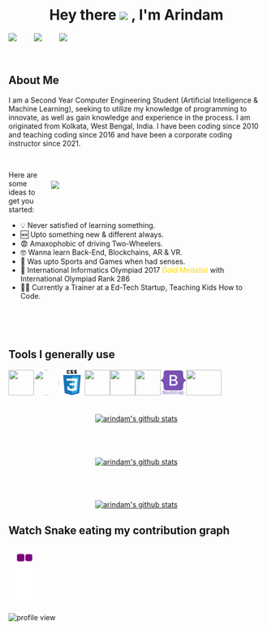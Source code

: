 
<h1 align="center"> Hey there <img src="https://github.com/TheDudeThatCode/TheDudeThatCode/raw/master/Assets/Hi.gif" width="43" style="max-width: 100%;"> , I'm Arindam </h1>

<a href="https://www.linkedin.com/in/arindam-sahoo/">
  <img align="left" width="50px" src="https://upload.wikimedia.org/wikipedia/commons/thumb/c/ca/LinkedIn_logo_initials.png/640px-LinkedIn_logo_initials.png">
</a>

<a href="https://www.instagram.com/this_is_arin02/">
  <img align="left" width="50px" src="https://upload.wikimedia.org/wikipedia/commons/thumb/a/a5/Instagram_icon.png/2048px-Instagram_icon.png"  />
</a>

<a href="https://t.me/this_is_arin02">
  <img align="left" width="50px" src="https://icons-for-free.com/download-icon-media+social+telegram+icon-1320193121598222952_512.png"  />
</a>

<br><br><br>

## About Me
<p>I am a Second Year Computer Engineering Student (Artificial Intelligence & Machine Learning), seeking to utilize my knowledge of programming to innovate, as well as gain knowledge and experience in the process. I am originated from Kolkata, West Bengal, India. I have been coding since 2010 and teaching coding since 2016 and have been a corporate coding instructor since 2021.</p>
</br>

<p align="center"><img align="right" src="https://media0.giphy.com/media/qgQUggAC3Pfv687qPC/giphy.gif" style="padding:20px;" width=400></p>

Here are some ideas to get you started:

- 💡 Never satisfied of learning something.
- 🆕 Upto something new & different always.
- 😨 Amaxophobic of driving Two-Wheelers.
- 🤓 Wanna learn Back-End, Blockchains, AR & VR.
- 🏏 Was upto Sports and Games when had senses.
- 🥇 International Informatics Olympiad 2017 <span style="color:gold;">Gold Medalist</span> with International Olympiad Rank 286
- 👨‍🏫 Currently a Trainer at a Ed-Tech Startup, Teaching Kids How to Code.

<br><br><br>
## Tools I generally use
<img align="left" src = "https://www.vectorlogo.zone/logos/python/python-icon.svg" width="50" height="50">
<img align="left" src = "https://upload.wikimedia.org/wikipedia/commons/thumb/6/61/HTML5_logo_and_wordmark.svg/640px-HTML5_logo_and_wordmark.svg.png" width="50" height="50" style="border-radius: 50%">
<img align="left" src = "https://raw.githubusercontent.com/devicons/devicon/master/icons/css3/css3-original-wordmark.svg" width="50" height="50">
<img align="left" src = "https://www.vectorlogo.zone/logos/java/java-icon.svg" width="50" height="50">
<img align="left" src = "https://upload.vectorlogo.zone/logos/visualstudio_code/images/0aea25bb-27bb-427f-8d65-f999bf0cba67.svg" width="50" height="50">
<img align="left" src = "https://www.vectorlogo.zone/logos/github/github-icon.svg" width="50" height="50">
<img align="left" src = "https://raw.githubusercontent.com/devicons/devicon/master/icons/bootstrap/bootstrap-plain-wordmark.svg" width="50" height="50">
<img src="https://upload.wikimedia.org/wikipedia/commons/thumb/8/87/Arduino_Logo.svg/2560px-Arduino_Logo.svg.png" width="70" height="50">


##
<p align="center">
<a href="https://github.com/arindam-sahoo">
 <img align="middle" src="https://github-readme-stats.vercel.app/api?username=arindam-sahoo&show_icons=true&theme=react&line_height=27" alt="arindam's github stats"/>
</a> </p>
</br>
</br>
<p align="center">
<a href="https://github.com/arindam-sahoo">
 <img align="middle" src="https://github-readme-streak-stats.herokuapp.com/?user=arindam-sahoo&theme=react" alt="arindam's github stats"/>
 </a></p>
</br>
</br>
<p align="center">
<a href="https://github.com/arindam-sahoo">
  <img align="middle" src="https://github-readme-stats.vercel.app/api/top-langs/?username=arindam-sahoo&theme=react&hide_langs_below=1&line_height=27" alt="arindam's github stats" />
</a> </p>

## Watch Snake eating my contribution graph
![snake gif](https://github.com/arindam-sahoo/arindam-sahoo/blob/output/github-contribution-grid-snake.gif)

<img align="middle" src="https://gpvc.arturio.dev/arindam-sahoo" alt="profile view" />
